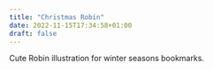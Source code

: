 ```yaml
---
title: "Christmas Robin"
date: 2022-11-15T17:34:58+01:00
draft: false
---
```


Cute Robin illustration for winter seasons bookmarks.